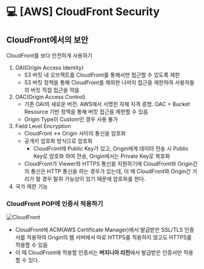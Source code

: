 💻 [AWS] CloudFront Security
==============================
## CloudFront에서의 보안

CloudFront를 보다 안전하게 사용하기

1. OAI(Origin Access Identity)
    * S3 버킷 내 오브젝트를 CloudFront를 통해서만 접근할 수 있도록 제한
    * S3 버킷 정책을 통해 CloudFront를 제외한 나머지 접근을 제한하여 사용자들의 버킷 직접 접근을 막음
2. OAC(Origin Access Control)
    * 기존 OAI의 새로운 버전. AWS에서 서명한 자체 자격 증명. OAC + Bucket Resource 기반 정책을 통해 버킷 접근을 제한할 수 있음
    * Origin Type이 Custom인 경우 사용 불가
3. Field Level Encryption
    * CloudFront ↔️ Origin 사이의 통신을 암호화
    * 공개키 암호화 방식으로 암호화
        * CloudFront에 Public Key가 있고, Origin에게 데이터 전송 시 Public Key로 암호화 하여 전송, Origin에서는 Private Key로 복호화
    * CloudFront가 Viewer와 HTTPS 통신을 지원하기에 CloudFront와 Origin간의 통신은 HTTP 통신을 하는 경우가 있는데, 이 때 CloudFront와 Origin간 거리가 멀 경우 탈취 가능성이 있기 때문에 암호화를 한다.
4. 국가 제한 기능

### CloudFront POP에 인증서 적용하기
![CloudFront](https://user-images.githubusercontent.com/57285121/180595009-6016e94c-8f7e-45aa-96bf-99d676772907.jpg)

* CloudFront에 ACM(AWS Certificate Manager)에서 발급받은 SSL/TLS 인증서를 적용하여 Origin의 웹 서버에서 따로 HTTPS를 적용하지 않고도 HTTPS를 적용할 수 있음
* 이 때 CloudFront에 적용할 인증서는 **버지니아 리전**에서 발급받은 인증서만 적용할 수 있다.